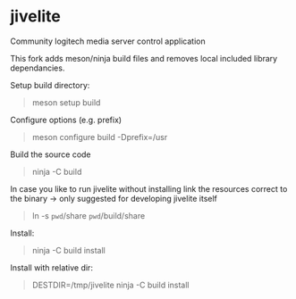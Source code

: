 # jivelite
Community logitech media server control application

This fork adds meson/ninja build files and removes local included library dependancies.

Setup build directory:
> meson setup build

Configure options (e.g. prefix)
>  meson configure build -Dprefix=/usr

Build the source code
> ninja -C build

In case you like to run jivelite without installing link the resources correct to the binary -> only suggested for developing jivelite itself

> ln -s `pwd`/share `pwd`/build/share

Install:

> ninja -C build install

Install with relative dir:

> DESTDIR=/tmp/jivelite ninja -C build install
